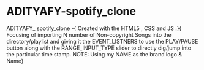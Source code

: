 # ADITYAFY-spotify_clone
ADITYAFY_ spotify_clone -{ Created with the HTML5 , CSS and JS .}{ Focusing of importing N number of Non-copyright Songs into the directory/playlist and giving it the EVENT_LISTNERS to use the PLAY/PAUSE button along with the RANGE_INPUT_TYPE  slider to directly dig/jump into the particular time stamp. NOTE: Using my NAME as the brand logo &amp; Name} 
